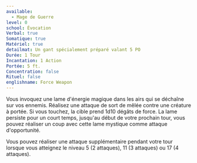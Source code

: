 ```yaml
---
available:
  - Mage de Guerre
level: 0
school: Évocation
Verbal: true
Somatique: true
Matériel: true
detailmat: Un gant spécialement préparé valant 5 PO
Durée: 1 Tour
Incantation: 1 Action
Portée: 5 ft.
Concentration: false
Rituel: false
englishname: Force Weapon
---
```

Vous invoquez une lame d'énergie magique dans les airs qui se déchaîne sur vos ennemis. Réalisez une attaque de sort de mêlée contre une créature à portée. Si vous touchez, la cible prend 1d10 dégâts de force. La lame persiste pour un court temps, jusqu'au début de votre prochain tour, vous pouvez réaliser un coup avec cette lame mystique comme attaque d'opportunité.

Vous pouvez réaliser une attaque supplémentaire pendant votre tour lorsque vous atteignez le niveau 5 (2 attaques), 11 (3 attaques) ou 17 (4 attaques).